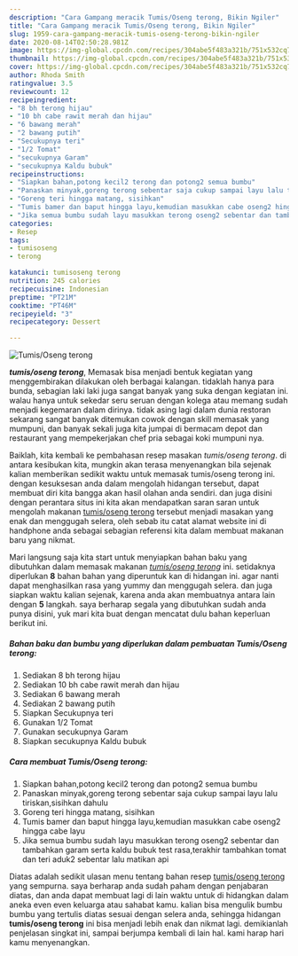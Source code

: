 ```yaml
---
description: "Cara Gampang meracik Tumis/Oseng terong, Bikin Ngiler"
title: "Cara Gampang meracik Tumis/Oseng terong, Bikin Ngiler"
slug: 1959-cara-gampang-meracik-tumis-oseng-terong-bikin-ngiler
date: 2020-08-14T02:50:28.981Z
image: https://img-global.cpcdn.com/recipes/304abe5f483a321b/751x532cq70/tumisoseng-terong-foto-resep-utama.jpg
thumbnail: https://img-global.cpcdn.com/recipes/304abe5f483a321b/751x532cq70/tumisoseng-terong-foto-resep-utama.jpg
cover: https://img-global.cpcdn.com/recipes/304abe5f483a321b/751x532cq70/tumisoseng-terong-foto-resep-utama.jpg
author: Rhoda Smith
ratingvalue: 3.5
reviewcount: 12
recipeingredient:
- "8 bh terong hijau"
- "10 bh cabe rawit merah dan hijau"
- "6 bawang merah"
- "2 bawang putih"
- "Secukupnya teri"
- "1/2 Tomat"
- "secukupnya Garam"
- "secukupnya Kaldu bubuk"
recipeinstructions:
- "Siapkan bahan,potong kecil2 terong dan potong2 semua bumbu"
- "Panaskan minyak,goreng terong sebentar saja cukup sampai layu lalu tiriskan,sisihkan dahulu"
- "Goreng teri hingga matang, sisihkan"
- "Tumis bamer dan baput hingga layu,kemudian masukkan cabe oseng2 hingga cabe layu"
- "Jika semua bumbu sudah layu masukkan terong oseng2 sebentar dan tambahkan garam serta kaldu bubuk test rasa,terakhir tambahkan tomat dan teri aduk2 sebentar lalu matikan api"
categories:
- Resep
tags:
- tumisoseng
- terong

katakunci: tumisoseng terong 
nutrition: 245 calories
recipecuisine: Indonesian
preptime: "PT21M"
cooktime: "PT46M"
recipeyield: "3"
recipecategory: Dessert

---
```



![Tumis/Oseng terong](https://img-global.cpcdn.com/recipes/304abe5f483a321b/751x532cq70/tumisoseng-terong-foto-resep-utama.jpg)

<b><i>tumis/oseng terong</i></b>, Memasak bisa menjadi bentuk kegiatan yang menggembirakan dilakukan oleh berbagai kalangan. tidaklah hanya para bunda, sebagian laki laki juga sangat banyak yang suka dengan kegiatan ini. walau hanya untuk sekedar seru seruan dengan kolega atau memang sudah menjadi kegemaran dalam dirinya. tidak asing lagi dalam dunia restoran sekarang sangat banyak ditemukan cowok dengan skill memasak yang mumpuni, dan banyak sekali juga kita jumpai di bermacam depot dan restaurant yang mempekerjakan chef pria sebagai koki mumpuni nya.

Baiklah, kita kembali ke pembahasan resep masakan <i>tumis/oseng terong</i>. di antara kesibukan kita, mungkin akan terasa menyenangkan bila sejenak kalian memberikan sedikit waktu untuk memasak tumis/oseng terong ini. dengan kesuksesan anda dalam mengolah hidangan tersebut, dapat membuat diri kita bangga akan hasil olahan anda sendiri. dan juga disini dengan perantara situs ini kita akan mendapatkan saran saran untuk mengolah makanan <u>tumis/oseng terong</u> tersebut menjadi masakan yang enak dan menggugah selera, oleh sebab itu catat alamat website ini di handphone anda sebagai sebagian referensi kita dalam membuat makanan baru yang nikmat.




Mari langsung saja kita start untuk menyiapkan bahan baku yang dibutuhkan dalam memasak makanan <u><i>tumis/oseng terong</i></u> ini. setidaknya diperlukan <b>8</b> bahan bahan yang diperuntuk kan di hidangan ini. agar nanti dapat menghasilkan rasa yang yummy dan menggugah selera. dan juga siapkan waktu kalian sejenak, karena anda akan membuatnya antara lain dengan <b>5</b> langkah. saya berharap segala yang dibutuhkan sudah anda punya disini, yuk mari kita buat dengan mencatat dulu bahan keperluan berikut ini.

<!--inarticleads1-->

##### Bahan baku dan bumbu yang diperlukan dalam pembuatan Tumis/Oseng terong:

1. Sediakan 8 bh terong hijau
1. Sediakan 10 bh cabe rawit merah dan hijau
1. Sediakan 6 bawang merah
1. Sediakan 2 bawang putih
1. Siapkan Secukupnya teri
1. Gunakan 1/2 Tomat
1. Gunakan secukupnya Garam
1. Siapkan secukupnya Kaldu bubuk




<!--inarticleads2-->

##### Cara membuat Tumis/Oseng terong:

1. Siapkan bahan,potong kecil2 terong dan potong2 semua bumbu
1. Panaskan minyak,goreng terong sebentar saja cukup sampai layu lalu tiriskan,sisihkan dahulu
1. Goreng teri hingga matang, sisihkan
1. Tumis bamer dan baput hingga layu,kemudian masukkan cabe oseng2 hingga cabe layu
1. Jika semua bumbu sudah layu masukkan terong oseng2 sebentar dan tambahkan garam serta kaldu bubuk test rasa,terakhir tambahkan tomat dan teri aduk2 sebentar lalu matikan api




Diatas adalah sedikit ulasan menu tentang bahan resep <u>tumis/oseng terong</u> yang sempurna. saya berharap anda sudah paham dengan penjabaran diatas, dan anda dapat membuat lagi di lain waktu untuk di hidangkan dalam aneka even even keluarga atau sahabat kamu. kalian bisa mengulik bumbu bumbu yang tertulis diatas sesuai dengan selera anda, sehingga hidangan <b>tumis/oseng terong</b> ini bisa menjadi lebih enak dan nikmat lagi. demikianlah penjelasan singkat ini, sampai berjumpa kembali di lain hal. kami harap hari kamu menyenangkan.
